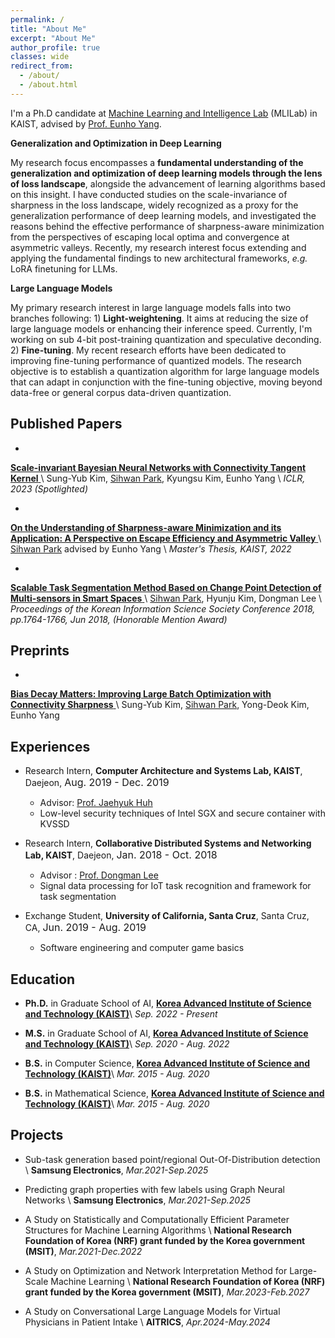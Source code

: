 ```yaml
---
permalink: /
title: "About Me"
excerpt: "About Me"
author_profile: true
classes: wide
redirect_from:
  - /about/
  - /about.html
---
```


I'm a Ph.D candidate at [Machine Learning and Intelligence Lab](https://mli.kaist.ac.kr/) (MLILab) in KAIST, advised by [Prof. Eunho Yang](https://scholar.google.com/citations?user=UWO1mloAAAAJ).

**Generalization and Optimization in Deep Learning**

My research focus encompasses a **fundamental understanding of the generalization and optimization of deep learning models through the lens of loss landscape**, alongside the advancement of learning algorithms based on this insight. I have conducted studies on the scale-invariance of sharpness in the loss landscape, widely recognized as a proxy for the generalization performance of deep learning models, and investigated the reasons behind the effective performance of sharpness-aware minimization from the perspectives of escaping local optima and convergence at asymmetric valleys. Recently, my research interest focus extending and applying the fundamental findings to new architectural frameworks, *e.g.* LoRA finetuning for LLMs.

**Large Language Models**

My primary research interest in large language models falls into two branches following: 1) **Light-weightening**. It aims at reducing the size of large language models or enhancing their inference speed. Currently, I'm working on sub 4-bit post-training quantization and speculative deconding. 2) **Fine-tuning**. My recent research efforts have been dedicated to improving fine-tuning performance of quantized models. The research objective is to establish a quantization algorithm for large language models that can adapt in conjunction with the fine-tuning objective, moving beyond data-free or general corpus data-driven quantization.


## Published Papers

- <a href="https://openreview.net/pdf?id=VZ5EaTI6dqa">
**Scale-invariant Bayesian Neural Networks with Connectivity Tangent Kernel**
</a> \\
Sung-Yub Kim, <u>Sihwan Park</u>, Kyungsu Kim, Eunho Yang \\
*ICLR, 2023 (Spotlighted)*

- <a href="../assets/papers/master_thesis.pdf">
**On the Understanding of Sharpness-aware Minimization and its Application: A Perspective on Escape Efficiency and Asymmetric Valley**
</a> \\
<u>Sihwan Park</u> advised by Eunho Yang \\
*Master's Thesis, KAIST, 2022*

- <a href="../assets/papers/paper1.pdf">
**Scalable Task Segmentation Method Based on Change Point Detection of Multi-sensors in Smart Spaces**
</a> \\
<u>Sihwan Park</u>, Hyunju Kim, Dongman Lee \\
*Proceedings of the Korean Information Science Society Conference 2018, pp.1764-1766, Jun 2018, (Honorable Mention Award)*


## Preprints
- <a href="https://openreview.net/pdf?id=Mvf5zr2qs6">
**Bias Decay Matters: Improving Large Batch Optimization with Connectivity Sharpness** 
</a> \\
Sung-Yub Kim, <u>Sihwan Park</u>, Yong-Deok Kim, Eunho Yang


## Experiences
- Research Intern, **Computer Architecture and Systems Lab, KAIST**, Daejeon, <font size="3">Aug. 2019 - Dec. 2019</font>
  - Advisor: [Prof. Jaehyuk Huh](https://jaehyuk-huh.github.io/)
  - Low-level security techniques of Intel SGX and secure container with KVSSD

- Research Intern, **Collaborative Distributed Systems and Networking Lab, KAIST**, Daejeon, <font size="3">Jan. 2018 - Oct. 2018</font>
  - Advisor : [Prof. Dongman Lee](http://143.248.55.123/cdsn/?p=29)
  - Signal data processing for IoT task recognition and framework for task segmentation

- Exchange Student, **University of California, Santa Cruz**, Santa Cruz, CA, <font size="3">Jun. 2019 - Aug. 2019</font>
  - Software engineering and computer game basics
    
## Education

- **Ph.D.** in Graduate School of AI, <a href="https://gsai.kaist.ac.kr/">**Korea Advanced Institute of Science and Technology (KAIST)**</a>\\
*Sep. 2022 - Present*
  
- **M.S.** in Graduate School of AI, <a href="https://gsai.kaist.ac.kr/">**Korea Advanced Institute of Science and Technology (KAIST)**</a>\\
*Sep. 2020 - Aug. 2022*

- **B.S.** in Computer Science, <a href="https://cs.kaist.ac.kr">**Korea Advanced Institute of Science and Technology (KAIST)**</a>\\
*Mar. 2015 - Aug. 2020*

- **B.S.** in Mathematical Science, <a href="https://mathsci.kaist.ac.kr">**Korea Advanced Institute of Science and Technology (KAIST)**</a>\\
*Mar. 2015 - Aug. 2020*

## Projects

- Sub-task generation based point/regional Out-Of-Distribution detection \\
**Samsung Electronics**, *Mar.2021-Sep.2025*

- Predicting graph properties with few labels using Graph Neural Networks \\
**Samsung Electronics**, *Mar.2021-Sep.2025*

- A Study on Statistically and Computationally Efficient Parameter Structures for Machine Learning Algorithms \\
**National Research Foundation of Korea (NRF) grant funded by the Korea government (MSIT)**, *Mar.2021-Dec.2022*
  
- A Study on Optimization and Network Interpretation Method for Large-Scale Machine Learning \\
**National Research Foundation of Korea (NRF) grant funded by the Korea government (MSIT)**, *Mar.2023-Feb.2027*

- A Study on Conversational Large Language Models for Virtual Physicians in Patient Intake \\
**AITRICS**, *Apr.2024-May.2024*

